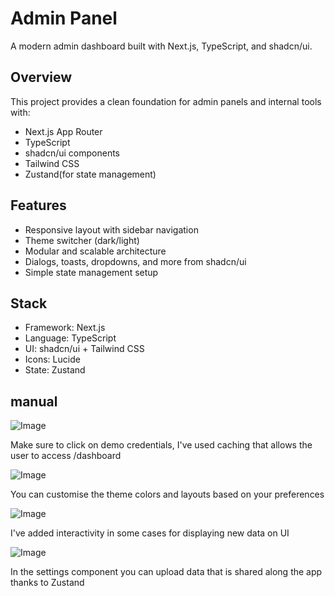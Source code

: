 # Admin Panel

A modern admin dashboard built with Next.js, TypeScript, and shadcn/ui.

## Overview

This project provides a clean foundation for admin panels and internal tools with:

- Next.js App Router
- TypeScript
- shadcn/ui components
- Tailwind CSS
- Zustand(for state management)

## Features

- Responsive layout with sidebar navigation
- Theme switcher (dark/light)
- Modular and scalable architecture
- Dialogs, toasts, dropdowns, and more from shadcn/ui
- Simple state management setup

## Stack

- Framework: Next.js
- Language: TypeScript
- UI: shadcn/ui + Tailwind CSS
- Icons: Lucide
- State: Zustand

 ## manual
 ![Image](https://github.com/user-attachments/assets/dabf8b85-a597-4e99-a5ce-ac3d0f192fb2)

 Make sure to click on demo credentials, I've used caching that allows the user to access /dashboard 

![Image](https://github.com/user-attachments/assets/e68121c4-b32d-4379-9eda-4e5ef2cdf6a2)

You can customise the theme colors and layouts based on your preferences

![Image](https://github.com/user-attachments/assets/4aadea50-9ac2-42dd-a061-3ae9c463ff96)

I've added interactivity in some cases for displaying new data on UI

![Image](https://github.com/user-attachments/assets/b4dcfe2a-160f-4d9b-b8a5-71e27419168d)

In the settings component you can upload data that is shared along the app thanks to Zustand
